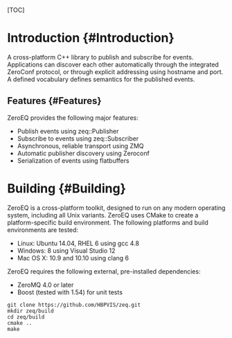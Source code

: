 [TOC]

# Introduction {#Introduction}

A cross-platform C++ library to publish and subscribe for events. Applications
can discover each other automatically through the integrated ZeroConf protocol,
or through explicit addressing using hostname and port. A defined vocabulary
defines semantics for the published events.

## Features {#Features}

ZeroEQ provides the following major features:

* Publish events using zeq::Publisher
* Subscribe to events using zeq::Subscriber
* Asynchronous, reliable transport using ZMQ
* Automatic publisher discovery using Zeroconf
* Serialization of events using flatbuffers

# Building {#Building}

ZeroEQ is a cross-platform toolkit, designed to run on any modern operating
system, including all Unix variants. ZeroEQ uses CMake to create a
platform-specific build environment. The following platforms and build
environments are tested:

* Linux: Ubuntu 14.04, RHEL 6 using gcc 4.8
* Windows: 8 using Visual Studio 12
* Mac OS X: 10.9 and 10.10 using clang 6

ZeroEQ requires the following external, pre-installed dependencies:

* ZeroMQ 4.0 or later
* Boost (tested with 1.54) for unit tests

~~~
git clone https://github.com/HBPVIS/zeq.git
mkdir zeq/build
cd zeq/build
cmake ..
make
~~~

